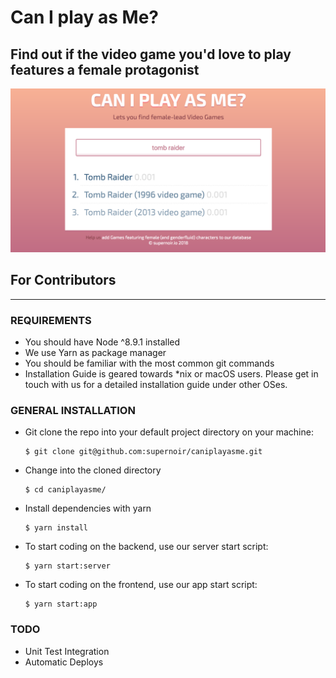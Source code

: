 # Can I play as Me?

## Find out if the video game you'd love to play features a female protagonist

![Screenshot](public/screenshot.png)


## For Contributors
---

### REQUIREMENTS
- You should have Node ^8.9.1 installed
- We use Yarn as package manager
- You should be familiar with the most common git commands
- Installation Guide is geared towards *nix or macOS users. Please get in touch with us for a detailed installation guide under other OSes.

### GENERAL INSTALLATION
- Git clone the repo into your default project directory on your machine:
  ```
  $ git clone git@github.com:supernoir/caniplayasme.git
  ```
- Change into the cloned directory
  ```
  $ cd caniplayasme/
  ```
- Install dependencies with yarn
  ```
  $ yarn install
  ```
- To start coding on the backend, use our server start script:
  ```
  $ yarn start:server
  ```
- To start coding on the frontend, use our app start script:
  ```
  $ yarn start:app
  ```

### TODO
- Unit Test Integration
- Automatic Deploys